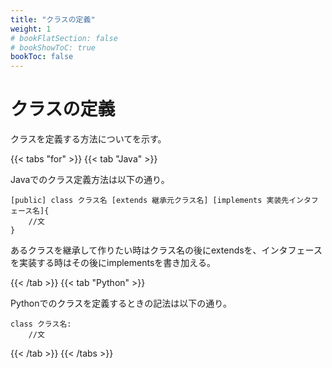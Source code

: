 ```yaml
---
title: "クラスの定義"
weight: 1
# bookFlatSection: false
# bookShowToC: true
bookToc: false
---
```


# クラスの定義

クラスを定義する方法についてを示す。

{{< tabs "for" >}}
{{< tab "Java" >}}

Javaでのクラス定義方法は以下の通り。

```
[public] class クラス名 [extends 継承元クラス名] [implements 実装先インタフェース名]{
    //文
}
```

あるクラスを継承して作りたい時はクラス名の後にextendsを、インタフェースを実装する時はその後にimplementsを書き加える。

{{< /tab >}}
{{< tab "Python" >}}

Pythonでのクラスを定義するときの記法は以下の通り。

```
class クラス名:
    //文
```



{{< /tab >}}
{{< /tabs >}}
